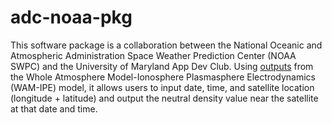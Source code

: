 # adc-noaa-pkg

This software package is a collaboration between the National Oceanic and Atmospheric Administration Space Weather Prediction Center (NOAA SWPC)
and the  University of Maryland App Dev Club. 
Using [outputs](https://noaa-nws-wam-ipe-pds.s3.amazonaws.com/index.html) from the Whole Atmosphere Model-Ionosphere Plasmasphere Electrodynamics (WAM-IPE) model, it allows users to input date, time, and satellite location (longitude + latitude) and output the neutral density value near the satellite at that date and time. 